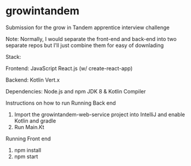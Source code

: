 # growintandem
Submission for the grow in Tandem apprentice interview challenge

Note: Normally, I would separate the front-end and back-end into two separate repos but I'll just combine them for easy of downlading

Stack:

Frontend: JavaScript React.js (w/ create-react-app)

Backend: Kotlin Vert.x


Dependencies:
  Node.js and npm
  JDK 8 & Kotlin Compiler

Instructions on how to run
  Running Back end
  1. Import the growintandem-web-service project into IntelliJ and enable Kotlin and gradle
  2. Run Main.Kt
  
  Running Front end
  1. npm install
  2. npm start
  




